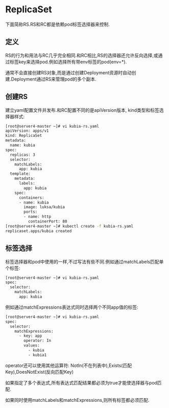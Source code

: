# ReplicaSet

下面简称RS.RS和RC都是依赖pod标签选择器来控制.

## 定义

RS的行为和用法与RC几乎完全相同.和RC相比,RS的选择器还允许反向选择,或通过标签key来选择pod.例如选择所有带env标签的pod(env=*).

通常不会直接创建RS对象,而是通过创建Deployment资源时自动创建.Deployment通过RS来管理pod的多个副本.



## 创建RS

建立yaml配置文件并发布.和RC配置不同的是apiVersion版本, kind类型和标签选择器样式:

```sh
[root@server4-master ~]# vi kubia-rs.yaml
apiVersion: apps/v1
kind: ReplicaSet
metadata:
  name: kubia
spec:
  replicas: 3
  selector:
    matchLabels:
      app: kubia
  template:
    metadata:
      labels:
        app: kubia
    spec:
      containers:
      - name: kubia
        image: luksa/kubia
        ports:
        - name: http
          containerPort: 80
[root@server4-master ~]# kubectl create -f kubia-rs.yaml
replicaset.apps/kubia created
```



## 标签选择

标签选择器和pod中使用的一样,不过写法有些不同.例如通过matchLabels匹配单个标签:

```sh
[root@server4-master ~]# vi kubia-rs.yaml
spec:
  selector:
    matchLabels:
      app: kubia
```

例如通过matchExpressions表达式同时选择两个不同app值的标签:

```sh
[root@server4-master ~]# vi kubia-rs.yaml
spec:
  selector:
    matchExpressions:
      - key: app
        operator: In
        values:
          - kubia
          - kubia1
```

operator还可以使用其他运算符: NotIn(不在列表中),Exists(匹配Key),DoesNotExist(反向匹配Key)

如果指定了多个表达式,所有表达式匹配结果都必须为true才能使选择器与pod匹配.

如果同时使用matchLabels和matchExpressions,则所有标签都必须匹配.